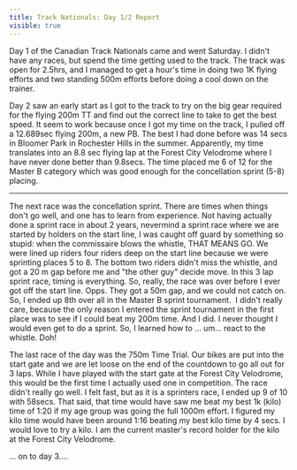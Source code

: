---title: Track Nationals: Day 1/2 Reportvisible: true---Day 1 of the Canadian Track Nationals came and went Saturday. I didn't have any races, but spend the time getting used to the track. The track was open for 2.5hrs, and I managed to get a hour's time in doing two 1K flying efforts and two standing 500m efforts before doing a cool down on the trainer.

Day 2 saw an early start as I got to the track to try on the big gear required for the flying 200m TT and find out the correct line to take to get the best speed. It seem to work because once I got my time on the track, I pulled off a 12.689sec flying 200m, a new PB. The best I had done before was 14 secs in Bloomer Park in Rochester Hills in the summer. Apparently, my time translates into an 8.8 sec flying lap at the Forest City Velodrome where I have never done better than 9.8secs. The time placed me 6 of 12 for the Master B category which was good enough for the concellation sprint (5-8) placing.

<hr id="system-readmore" />

The next race was the concellation sprint. There are times when things don't go well, and one has to learn from experience. Not having actually done a sprint race in about 2 years, nevermind a sprint race where we are started by holders on the start line, I was caught off guard by something so stupid: when the commissaire blows the whistle, THAT MEANS GO. We were lined up riders four riders deep on the start line because we were sprinting places 5 to 8. The bottom two riders didn't miss the whistle, and got a 20 m gap before me and "the other guy" decide move. In this 3 lap sprint race, timing is everything. So, really, the race was over before I ever got off the start line. Opps. They got a 50m gap, and we could not catch on. So, I ended up 8th over all in the Master B sprint tournament.  I didn't really care, because the only reason I entered the sprint tournament in the first place was to see if I could beat my 200m time. And I did. I never thought I would even get to do a sprint. So, I learned how to ... um... react to the whistle. Doh!

The last race of the day was the 750m Time Trial. Our bikes are put into the start gate and we are let loose on the end of the countdown to go all out for 3 laps. While I have played with the start gate at the Forest City Velodrome, this would be the first time I actually used one in competition. The race didn't really go well. I felt fast, but as it is a sprinters race, I ended up 9 of 10 with 58secs. That said, that time would have saw me beat my best 1k (kilo) time of 1:20 if my age group was going the full 1000m effort. I figured my kilo time would have been around 1:16 beating my best kilo time by 4 secs. I would love to try a kilo. I am the current master's record holder for the kilo at the Forest City Velodrome.

... on to day 3....

 